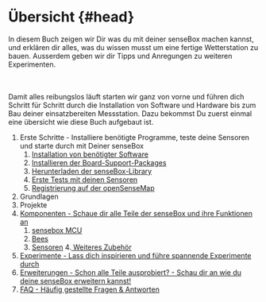# Übersicht {#head}

<div class="description">In diesem Buch zeigen wir Dir was du mit deiner senseBox machen kannst, und erklären dir alles, was du wissen musst um eine fertige Wetterstation zu bauen. Ausserdem geben wir dir Tipps und Anregungen zu weiteren Experimenten.</div>
<div class="line">
    <br>
    <br>
</div>

Damit alles reibungslos läuft starten wir ganz von vorne und führen dich Schritt für Schritt durch die Installation von Software und Hardware bis zum Bau deiner einsatzbereiten Messstation. Dazu bekommst Du zuerst einmal eine übersicht wie diese Buch aufgebaut ist.

1. Erste Schritte - Installiere benötigte Programme, teste deine Sensoren und starte durch mit Deiner senseBox
   1. [Installation von benötigter Software](erste-schritte/schritt-1-software-installation.md)
   2. [Installieren der Board-Support-Packages](erste-schritte/schritt-2-board-support-packages-installieren.md)
   3. [Herunterladen der senseBox-Library](erste-schritte/schritt-3-libraries-hinzufuegen.md)
   4. [Erste Tests mit deinen Sensoren](erste-schritte/schritt-4-sensoren-testen.md)
   5. [Registrierung auf der openSenseMap](erste-schritte/schritt-5-registrierung-auf-der-openSenseMap.md)
2. Grundlagen
3. Projekte
4. [Komponenten - Schaue dir alle Teile der senseBox und ihre Funktionen an](komponenten/README.md)
   1. [sensebox MCU](komponenten/sensebox-mcu.md)
   2. [Bees](komponenten/bees/README.md)
   3. [Sensoren](komponenten/sensoren/README.md)
   4.[ Weiteres Zubehör](komponenten/zubehoer/README.md)
5. [Experimente - Lass dich inspirieren und führe spannende Experimente durch](experimente.md)
6. [Erweiterungen - Schon alle Teile ausprobiert? - Schau dir an wie du deine senseBox erweitern kannst!](erweiterungen.md)
7. [FAQ - Häufig gestellte Fragen & Antworten](hilfe.md)
